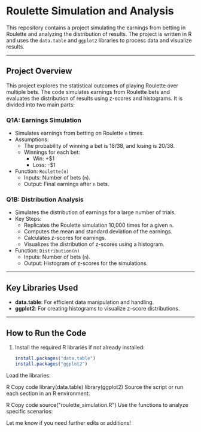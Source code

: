 # Roulette Simulation and Analysis

This repository contains a project simulating the earnings from betting in Roulette and analyzing the distribution of results. The project is written in R and uses the `data.table` and `ggplot2` libraries to process data and visualize results.

---

## Project Overview

This project explores the statistical outcomes of playing Roulette over multiple bets. The code simulates earnings from Roulette bets and evaluates the distribution of results using z-scores and histograms. It is divided into two main parts:

### **Q1A: Earnings Simulation**
- Simulates earnings from betting on Roulette `n` times.
- Assumptions:
  - The probability of winning a bet is 18/38, and losing is 20/38.
  - Winnings for each bet:
    - Win: +$1
    - Loss: -$1
- Function: `Roulette(n)`
  - Inputs: Number of bets (`n`).
  - Output: Final earnings after `n` bets.

### **Q1B: Distribution Analysis**
- Simulates the distribution of earnings for a large number of trials.
- Key Steps:
  - Replicates the Roulette simulation 10,000 times for a given `n`.
  - Computes the mean and standard deviation of the earnings.
  - Calculates z-scores for earnings.
  - Visualizes the distribution of z-scores using a histogram.
- Function: `Distribution(n)`
  - Inputs: Number of bets (`n`).
  - Output: Histogram of z-scores for the simulations.

---

## Key Libraries Used

- **data.table**: For efficient data manipulation and handling.
- **ggplot2**: For creating histograms to visualize z-score distributions.

---

## How to Run the Code

1. Install the required R libraries if not already installed:
   ```R
   install.packages("data.table")
   install.packages("ggplot2")
Load the libraries:

R
Copy code
library(data.table)
library(ggplot2)
Source the script or run each section in an R environment:

R
Copy code
source("roulette_simulation.R")
Use the functions to analyze specific scenarios:



Let me know if you need further edits or additions!
